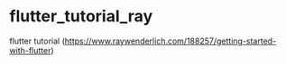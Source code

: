 # flutter_tutorial_ray
flutter tutorial (https://www.raywenderlich.com/188257/getting-started-with-flutter)
